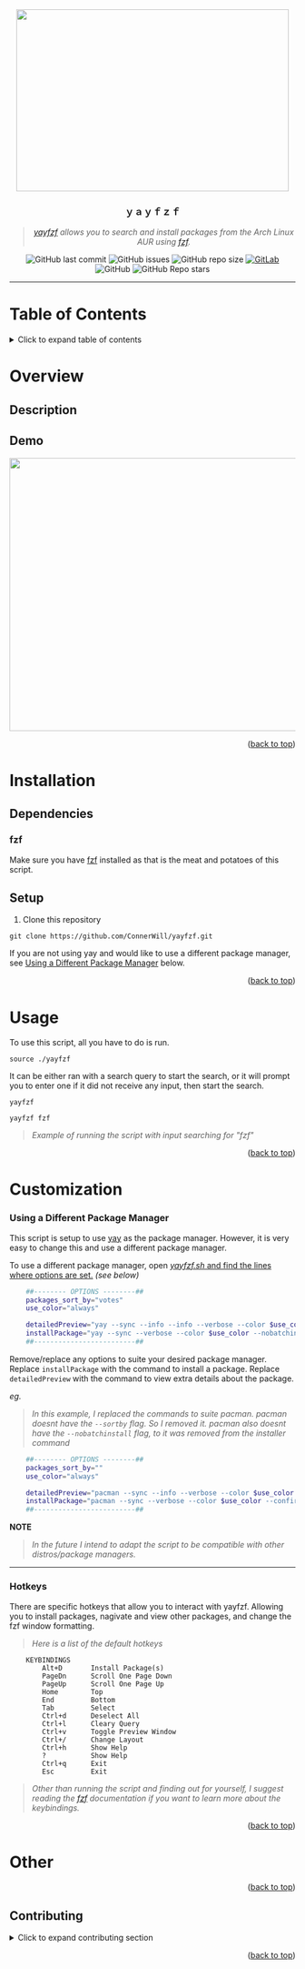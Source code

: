 <div align="center">
<img width="480" height="320" src="assets/yayfzf_demo.gif">

### **ｙａｙｆｚｆ**
> *[*yayfzf*](https://github.com/ConnerWill/yayfzf) allows you to search and install packages from the Arch Linux AUR using [fzf](https://github.com/junegunn/fzf).*

![GitHub last commit](https://img.shields.io/github/last-commit/ConnerWill/yayfzf)
![GitHub issues](https://img.shields.io/github/issues-raw/ConnerWill/yayfzf)
![GitHub repo size](https://img.shields.io/github/repo-size/ConnerWill/yayfzf)
[![GitLab](https://img.shields.io/static/v1?label=gitlab&logo=gitlab&color=E24329&message=mirrored)](https://gitlab.com/ConnerWill/yayfzf)
![GitHub](https://img.shields.io/github/license/ConnerWill/yayfzf)
![GitHub Repo stars](https://img.shields.io/github/stars/ConnerWill/yayfzf?style=social)

</div>

---

# Table of Contents
<details>
  <summary>Click to expand table of contents</summary>

  ---

* [yayfzf](#another-pacmanyay-fzf-browser)
* [Table of Contents](#table-of-contents)
* [Overview](#overview)
   * [Description](#description)
   * [Demo](#demo)
* [Installation](#installation)
   * [Dependencies](#dependencies)
      * [fzf](#fzf)
   * [Setup](#setup)
* [Usage](#usage)
  * [Customization](#customization)
      * [Using a Different Package Manager](#using-a-different-package-manager)
      * [Hotkeys](#hotkeys)
* [Other](#other)
   * [Contributing](#contributing)

  ---
  
<p align="right">(<a href="#top">back to top</a>)</p>

</details>  

# Overview

## Description

## Demo


<img width="720" height="480" src="assets/yayfzf_demo.gif">

<p align="right">(<a href="#top">back to top</a>)</p>

# Installation

## Dependencies

### fzf

Make sure you have [fzf](https://github.com/junegunn/fzf) installed as that is the meat and potatoes of this script.

## Setup

1. Clone this repository

  ```console
  git clone https://github.com/ConnerWill/yayfzf.git
  ```

If you are not using yay and would like to use a different package manager, see [Using a Different Package Manager](#using-a-different-package-manager) below.


<p align="right">(<a href="#top">back to top</a>)</p>

# Usage

To use this script, all you have to do is run.

```shell
source ./yayfzf
```

It can be either ran with a search query to start the search,
or it will prompt you to enter one if it did not receive any input, then start the search.

```shell
yayfzf
```

```shell
yayfzf fzf
```
> *Example of running the script with input searching for "fzf"*


<p align="right">(<a href="#top">back to top</a>)</p>

# Customization

### Using a Different Package Manager

This script is setup to use [yay](https://github.com/Jguer/yay) as the package manager.
However, it is very easy to change this and use a different package manager.

To use a different package manager, open [*yayfzf.sh* and find the lines where options are set.](https://github.com/ConnerWill/yayfzf/blob/82b6915d6130b8ba3deecf1360ca1c1a44759ab5/yayfzf.sh#L7) *(see below)*

```sh
    ##-------- OPTIONS --------##
    packages_sort_by="votes"
    use_color="always"

    detailedPreview="yay --sync --info --info --verbose --color $use_color "
    installPackage="yay --sync --verbose --color $use_color --nobatchinstall --confirm"
    ##-------------------------##
```

Remove/replace any options to suite your desired package manager.
Replace `installPackage` with the command to install a package.
Replace `detailedPreview` with the command to view extra details about the package.


*eg.*

> *In this example, I replaced the commands to suite pacman.*
> *pacman doesnt have the `--sortby` flag. So I removed it.*
> *pacman also doesnt have the `--nobatchinstall` flag, to it was removed from the installer command*
```sh
    ##-------- OPTIONS --------##
    packages_sort_by=""
    use_color="always"

    detailedPreview="pacman --sync --info --verbose --color $use_color "
    installPackage="pacman --sync --verbose --color $use_color --confirm"
    ##-------------------------##
```

**NOTE**
> *In the future I intend to adapt the script to be compatible with other distros/package managers.*

---

### Hotkeys

There are specific hotkeys that allow you to interact with yayfzf.
Allowing you to install packages, nagivate and view other packages, and change the fzf window formatting.

> *Here is a list of the default hotkeys*

```manpage
    KEYBINDINGS
        Alt+D       Install Package(s)
        PageDn      Scroll One Page Down
        PageUp      Scroll One Page Up
        Home        Top
        End         Bottom
        Tab         Select
        Ctrl+d      Deselect All
        Ctrl+l      Cleary Query
        Ctrl+v      Toggle Preview Window
        Ctrl+/      Change Layout
        Ctrl+h      Show Help
        ?           Show Help
        Ctrl+q      Exit
        Esc         Exit
```

> *Other than running the script and finding out for yourself, I suggest reading the [fzf](https://github.com/junegunn/fzf) documentation if you want to learn more about the keybindings.*


<p align="right">(<a href="#top">back to top</a>)</p>

# Other

<p align="right">(<a href="#top">back to top</a>)</p>

<!-- CONTRIBUTING -->
## Contributing

<details>
  <summary>Click to expand contributing section</summary>

  ---

Any contributions you make are **greatly appreciated**.

If you have a suggestion that would make this better, please fork the repo and create a pull request. You can also simply open an issue.


1. Fork the Project
2. Create your Feature Branch (`git checkout -b feature/AmazingFeature`)
3. Commit your Changes (`git commit -m 'Add some AmazingFeature'`)
4. Push to the Branch (`git push origin feature/AmazingFeature`)
5. Open a Pull Request

<p align="right">(<a href="#top">back to top</a>)</p>

</details>


<p align="right">(<a href="#top">back to top</a>)</p>

[fzf]:
    (https://github.com/junegunn/fzf)



